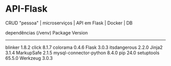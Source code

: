 # API-Flask

CRUD "pessoa" | microserviços | API em Flask | Docker | DB

dependências (/venv)
Package                Version
---------------------- -------
blinker                1.8.2
click                  8.1.7
colorama               0.4.6
Flask                  3.0.3
itsdangerous           2.2.0
Jinja2                 3.1.4
MarkupSafe             2.1.5
mysql-connector-python 8.4.0
pip                    24.0
setuptools             65.5.0
Werkzeug               3.0.3
